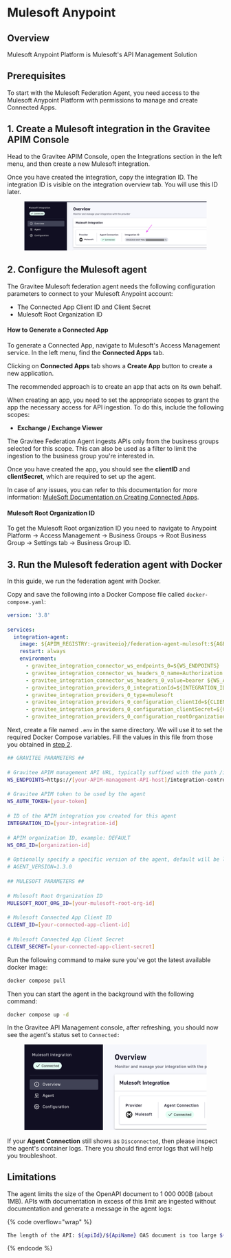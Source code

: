 # Mulesoft Anypoint

## Overview

Mulesoft Anypoint Platform is Mulesoft's API Management Solution

## Prerequisites

To start with the Mulesoft Federation Agent, you need access to the Mulesoft Anypoint Platform with permissions to manage and create Connected Apps.

## 1. Create a Mulesoft integration in the Gravitee APIM Console

Head to the Gravitee APIM Console, open the Integrations section in the left menu, and then create a new Mulesoft integration.

Once you have created the integration, copy the integration ID. The integration ID is visible on the integration overview tab. You will use this ID later.

<figure><img src="../../../.gitbook/assets/image (222).png" alt=""><figcaption></figcaption></figure>

## 2. Configure the Mulesoft agent

The Gravitee Mulesoft federation agent needs the following configuration parameters to connect to your Mulesoft Anypoint account:

* The Connected App Client ID and Client Secret
* Mulesoft Root Organization ID

#### How to Generate a Connected App

To generate a Connected App, navigate to Mulesoft's Access Management service. In the left menu, find the **Connected Apps** tab.

Clicking on **Connected Apps** tab shows a **Create App** button to create a new application.

The recommended approach is to create an app that acts on its own behalf.

When creating an app, you need to set the appropriate scopes to grant the app the necessary access for API ingestion. To do this, include the following scopes:

* **Exchange / Exchange Viewer**

The Gravitee Federation Agent ingests APIs only from the business groups selected for this scope. This can also be used as a filter to limit the ingestion to the business group you're interested in.

Once you have created the app, you should see the **clientID** and **clientSecret**, which are required to set up the agent.

In case of any issues, you can refer to this documentation for more information: [MuleSoft Documentation on Creating Connected Apps](https://docs.mulesoft.com/access-management/creating-connected-apps-dev).

#### Mulesoft Root Organization ID

To get the Mulesoft Root organization ID you need to navigate to Anypoint Platform → Access Management → Business Groups → Root Business Group → Settings tab → Business Group ID.

## 3. Run the Mulesoft federation agent with Docker

In this guide, we run the federation agent with Docker.

Copy and save the following into a Docker Compose file called `docker-compose.yaml`:

```yaml
version: '3.8'

services:
  integration-agent:
    image: ${APIM_REGISTRY:-graviteeio}/federation-agent-mulesoft:${AGENT_VERSION:-latest}
    restart: always
    environment:
      - gravitee_integration_connector_ws_endpoints_0=${WS_ENDPOINTS}
      - gravitee_integration_connector_ws_headers_0_name=Authorization
      - gravitee_integration_connector_ws_headers_0_value=bearer ${WS_AUTH_TOKEN}
      - gravitee_integration_providers_0_integrationId=${INTEGRATION_ID}
      - gravitee_integration_providers_0_type=mulesoft
      - gravitee_integration_providers_0_configuration_clientId=${CLIENT_ID}
      - gravitee_integration_providers_0_configuration_clientSecret=${CLIENT_SECRET}
      - gravitee_integration_providers_0_configuration_rootOrganizationId=${MULESOFT_ROOT_ORG_ID}
```

Next, create a file named `.env` in the same directory. We will use it to set the required Docker Compose variables. Fill the values in this file from those you obtained in [step 2](mulesoft-anypoint.md#id-2.-configure-the-mulesoft-agent).

```bash
## GRAVITEE PARAMETERS ##

# Gravitee APIM management API URL, typically suffixed with the path /integration-controller
WS_ENDPOINTS=https://[your-APIM-management-API-host]/integration-controller

# Gravitee APIM token to be used by the agent
WS_AUTH_TOKEN=[your-token]

# ID of the APIM integration you created for this agent
INTEGRATION_ID=[your-integration-id]

# APIM organization ID, example: DEFAULT
WS_ORG_ID=[organization-id]

# Optionally specify a specific version of the agent, default will be latest
# AGENT_VERSION=1.3.0

## MULESOFT PARAMETERS ##

# Mulesoft Root Organization ID
MULESOFT_ROOT_ORG_ID=[your-mulesoft-root-org-id]

# Mulesoft Connected App Client ID
CLIENT_ID=[your-connected-app-client-id]

# Mulesoft Connected App Client Secret
CLIENT_SECRET=[your-connected-app-client-secret]
```

Run the following command to make sure you've got the latest available docker image:

```bash
docker compose pull
```

Then you can start the agent in the background with the following command:

```bash
docker compose up -d
```

In the Gravitee API Management console, after refreshing, you should now see the agent's status set to `Connected:`

<figure><img src="../../../.gitbook/assets/image (223).png" alt=""><figcaption></figcaption></figure>

If your **Agent Connection** still shows as `Disconnected`, then please inspect the agent's container logs. There you should find error logs that will help you troubleshoot.

## Limitations

The agent limits the size of the OpenAPI document to 1 000 000B (about 1MB). APIs with documentation in excess of this limit are ingested without documentation and generate a message in the agent logs:

{% code overflow="wrap" %}
```sh
The length of the API: ${apiId}/${ApiName} OAS document is too large ${sizeB} (${sizeHumanReadable}). The limit is {sizeB} (${sizeHumanReadable}). The document will not be ingested.
```
{% endcode %}
